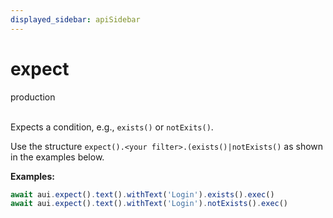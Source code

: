 ```yaml
---
displayed_sidebar: apiSidebar
---
```

# expect
<span class="theme-doc-version-badge badge badge--success">production</span><br/><br/>

Expects a condition, e.g., `exists()` or `notExits()`.

Use the structure `expect().<your filter>.(exists()|notExists()` as shown in the examples below.

**Examples:**
```typescript 
await aui.expect().text().withText('Login').exists().exec()
await aui.expect().text().withText('Login').notExists().exec()
```

